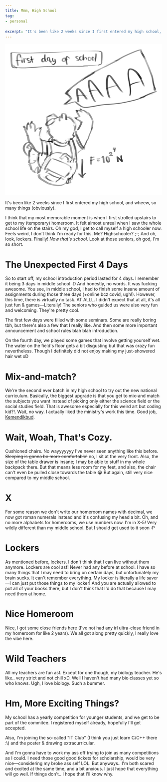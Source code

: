 ```yaml
---
title: Mmm, High School
tag:
- personal

excerpt: "It's been like 2 weeks since I first entered my high school, and wheew, so many things (obviously)."
---
```


<img src="/blog/image/heavy-backpack.png">

It's been like 2 weeks since I first entered my high school, and wheew, so many things (obviously).

I think that my most memorable moment is when I first strolled upstairs to get to my (temporary) homeroom. It felt almost unreal when I saw the whole school life on the stairs. Oh my god, I get to call myself a high schooler now. Feels weird, I don't think I'm ready for this. Me? Highschooler? ;-; And oh, look, lockers. Finally! *Now that's school*. Look at those seniors, oh god, I'm so short.

# The Unexpected First 4 Days
So to start off, my school introduction period lasted for 4 days. I remember it being 3 days in middle school :D And honestly, no words. It was fucking awesome. You see, in middle school, I had to finish some insane amount of assignments during those three days (+online bcz covid, ugh!). However, this time, there is virtually no task. AT ALLL. I didn't expect that at all, it's all just fun & games—Literally! The seniors who guided us were also very fun and welcoming. They're pretty cool.

The first few days were filled with some seminars. Some are really boring tbh, but there's also a few that I really like. And then some more important announcement and school rules blah blah introduction.

On the fourth day, we played some games that involve getting yourself wet. The water on the field's floor gets a bit disgusting but that was crazy fun nevertheless. Though I definitely did not enjoy making my just-showered hair wet xD

# Mix-and-match?

We're the second ever batch in my high school to try out the new national curriculum. Basically, the biggest upgrade is that you get to mix-and match the subjects you want instead of picking only either the science field or the social studies field. That is awesome especially for this weird art but coding kid?!. Wait, no way. I actually liked the ministry's work this time. Good job, [Kemendikbud](https://en.wikipedia.org/wiki/Ministry_of_Education,_Culture,_Research,_and_Technology).

# Wait, Woah, That's Cozy.

Cushioned chairs. No wayyyyyyy I've never seen anything like this before. ~~Sleeping is gonna be more comfortable!~~ no, I sit at the very front. Also, the size of the table drawer is insane; I may be able to stuff in my whole backpack there. But that means less room for my feet, and also, the chair can't even be pulled close towards the table 😭 But again, still very nice compared to my middle school.

# X
For some reason we don't write our homeroom names with decimal, we now got roman numerals instead and it's confusing my head a bit. Oh, and no more alphabets for homerooms, we use numbers now. I'm in X-5! Very wildly different than my middle school. But I should get used to it soon :P

# Lockers

As mentioned before, lockers. I don't think that I can live without them anymore. Lockers are cool asf! Never had any before at school. I have so many things that I may need to bring on certain days, but unfortunately my brain sucks. It can't remember everything. My locker is literally a life saver—I can just put those things to my locker! And you are actually allowed to put all of your books there, but I don't think that I'd do that because I may need them at home.

# Nice Homeroom

Nice, I got some close friends here (I've not had any irl ultra-close friend in my homeroom for like 2 years). We all got along pretty quickly, I really love the vibe here.


# Wild Teachers

All my teachers are fun asf. Except for one though, my biology teacher. He's like.. very strict and not chill xD. Well I haven't had many bio classes yet so who knows. Ugh, I love biology. Such a bummer.


# Hm, More Exciting Things?

My school has a yearly competition for younger students, and we get to be part of the commitee. I registered myself already, hopefully I'll get accepted.

Also, I'm joining the so-called "IT Club" (I think you just learn C/C++ there :\\) and the poster & drawing extracurricular.

And I'm gonna have to work my ass off trying to join as many competitions as I could. I need those good good tickets for scholarship, would be very nice—considering my broke ass self LOL. But anyways.. I'm both scared and excited at the same time, and a bit anxious. I just hope that everything will go well. If things don't.. I hope that I'll know why.

